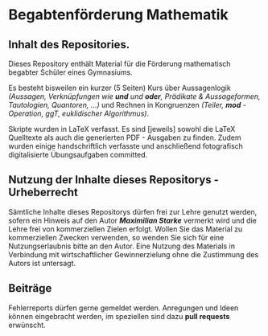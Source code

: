 # Begabtenförderung Mathematik

## Inhalt des Repositories.
Dieses Repository enthält Material für die Förderung mathematisch begabter Schüler eines Gymnasiums.

Es besteht bisweilen ein kurzer (5 Seiten) Kurs über Aussagenlogik *(Aussagen, Verknüpfungen wie __und__ und __oder__, Prädikate & Aussageformen, Tautologien, Quantoren, ...)* und Rechnen in Kongruenzen *(Teiler, __mod__ - Operation, ggT, euklidischer Algorithmus)*.

Skripte wurden in LaTeX verfasst. Es sind [jeweils] sowohl die LaTeX Quelltexte als auch die generierten PDF - Ausgaben zu finden. Zudem wurden einige handschriftlich verfasste und anschließend fotografisch digitalisierte Übungsaufgaben committed.

## Nutzung der Inhalte dieses Repositorys - Urheberrecht

Sämtliche Inhalte dieses Repositorys dürfen frei zur Lehre genutzt werden, sofern ein Hinweis auf den Autor ___Maximilian Starke___ vermerkt wird und die Lehre frei von kommerziellen Zielen erfolgt.
Wollen Sie das Material zu kommerziellen Zwecken verwenden, so wenden Sie sich für eine Nutzungserlaubnis bitte an den Autor. Eine Nutzung des Materials in Verbindung mit wirtschaftlicher Gewinnerzielung ohne die Zustimmung des Autors ist untersagt.

## Beiträge
Fehlerreports dürfen gerne gemeldet werden. Anregungen und Ideen können eingebracht werden, im speziellen sind dazu __pull requests__ erwünscht.
